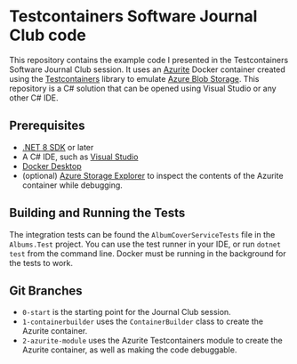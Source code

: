 # Testcontainers Software Journal Club code

This repository contains the example code I presented in the Testcontainers Software Journal Club session. It uses an [Azurite](https://learn.microsoft.com/en-us/azure/storage/common/storage-use-azurite) Docker container created using the [Testcontainers](https://testcontainers.com/) library to emulate [Azure Blob Storage](https://azure.microsoft.com/en-gb/products/storage/blobs). This repository is a C# solution that can be opened using Visual Studio or any other C# IDE.

## Prerequisites

- [.NET 8 SDK](https://dotnet.microsoft.com/en-us/download/dotnet/8.0) or later
- A C# IDE, such as [Visual Studio](https://visualstudio.microsoft.com/)
- [Docker Desktop](https://www.docker.com/products/docker-desktop/)
- (optional) [Azure Storage Explorer](https://azure.microsoft.com/en-gb/products/storage/storage-explorer) to inspect the contents of the Azurite container while debugging.

## Building and Running the Tests

The integration tests can be found the `AlbumCoverServiceTests` file in the `Albums.Test` project. You can use the test runner in your IDE, or run `dotnet test` from the command line. Docker must be running in the background for the tests to work.

## Git Branches

- `0-start` is the starting point for the Journal Club session.
- `1-containerbuilder` uses the `ContainerBuilder` class to create the Azurite container.
- `2-azurite-module` uses the Azurite Testcontainers module to create the Azurite container, as well as making the code debuggable.